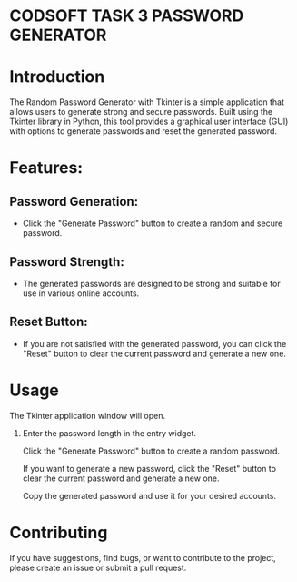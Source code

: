 # CODSOFT TASK 3 PASSWORD GENERATOR

<h1>Introduction</h1>
The Random Password Generator with Tkinter is a simple application that allows users to generate strong and secure passwords. Built using the Tkinter library in Python, this tool provides a graphical user interface (GUI) with options to generate passwords and reset the generated password.

<h1>Features:</h1>
<h2>Password Generation:</h2>
<ul><li>Click the "Generate Password" button to create a random and secure password.</ul></li>
<h2>Password Strength:</h2>
<ul><li>The generated passwords are designed to be strong and suitable for use in various online accounts.</ul></li>
<h2>Reset Button:</h2>
<ul><li>If you are not satisfied with the generated password, you can click the "Reset" button to clear the current password and generate a new one.</ul></li>

<h1>Usage</h1>
The Tkinter application window will open.
<ol><li>
Enter the password length in the entry widget.<br>

Click the "Generate Password" button to create a random password.<br>

If you want to generate a new password, click the "Reset" button to clear the current password and generate a new one.<br>

Copy the generated password and use it for your desired accounts.<br>
</ol></li>
<h1>Contributing</h1>
If you have suggestions, find bugs, or want to contribute to the project, please create an issue or submit a pull request.